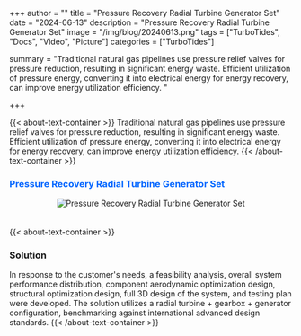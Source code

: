 +++
author = ""
title = "Pressure Recovery Radial Turbine Generator Set"
date = "2024-06-13"
description = "Pressure Recovery Radial Turbine Generator Set"
image = "/img/blog/20240613.png"
tags = ["TurboTides", "Docs", "Video", "Picture"]
categories = ["TurboTides"]

summary = "Traditional natural gas pipelines use pressure relief valves for pressure reduction, resulting in significant energy waste. Efficient utilization of pressure energy, converting it into electrical energy for energy recovery, can improve energy utilization efficiency. <!--more-->"

+++

{{< about-text-container >}}
Traditional natural gas pipelines use pressure relief valves for pressure reduction, resulting in significant energy waste. Efficient utilization of pressure energy, converting it into electrical energy for energy recovery, can improve energy utilization efficiency.
{{< /about-text-container >}}


<h3 style="color: #0066FF;">Pressure Recovery Radial Turbine Generator Set</h3>
<div style="display: flex; justify-content: center;">
    <img src="/img/blog/case picture/幻灯片7.PNG" alt="Pressure Recovery Radial Turbine Generator Set" style="margin-top: 0; margin-bottom: 1.4em; max-width: 100%;">
</div>


{{< about-text-container >}}
### Solution
In response to the customer's needs, a feasibility analysis, overall system performance distribution, component aerodynamic optimization design, structural optimization design, full 3D design of the system, and testing plan were developed. The solution utilizes a radial turbine + gearbox + generator configuration, benchmarking against international advanced design standards.
{{< /about-text-container >}}
